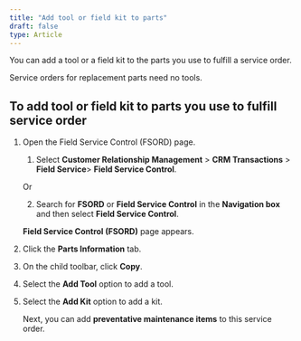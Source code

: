 ```yaml
---
title: "Add tool or field kit to parts"
draft: false
type: Article
---
```


You can add a tool or a field kit to the parts you use to fulfill a service order.

Service orders for replacement parts need no tools.

## To add tool or field kit to parts you use to fulfill service order

1. Open the Field Service Control (FSORD) page.

    1. Select **Customer Relationship Management** > **CRM Transactions** > **Field Service**> **Field Service Control**.

    Or

    2. Search for **FSORD** or **Field Service Control** in the **Navigation box** and then select  **Field Service Control**.

    **Field Service Control (FSORD)** page appears.

2. Click the **Parts Information** tab.

3. On the child toolbar, click **Copy**.

4. Select the **Add Tool** option to add a tool.

5. Select the **Add Kit** option to add a kit.

    Next, you can add **preventative maintenance items** to this service order.

​
